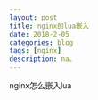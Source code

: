 ```yaml
---
layout: post
title: nginx的lua嵌入
date: 2018-2-05
categories: blog
tags: [nginx]
description: na。
---
```




nginx怎么嵌入lua






